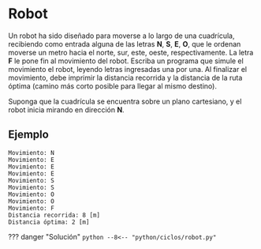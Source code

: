 # Robot

Un robot ha sido diseñado para moverse a lo largo de una cuadrícula, recibiendo como entrada alguna de las letras **N**, **S**, **E**, **O**, que le ordenan moverse un metro hacia el norte, sur, este, oeste, respectivamente. La letra **F** le pone fin al movimiento del robot. Escriba un programa que simule el movimiento el robot, leyendo letras ingresadas una por una. Al finalizar el movimiento, debe imprimir la distancia recorrida y la distancia de la ruta óptima (camino más corto posible para llegar al mismo destino).

Suponga que la cuadrícula se encuentra sobre un plano cartesiano, y el robot inicia mirando en dirección **N**.

## Ejemplo 

```
Movimiento: N
Movimiento: E
Movimiento: E
Movimiento: E
Movimiento: S
Movimiento: S
Movimiento: O
Movimiento: O
Movimiento: F
Distancia recorrida: 8 [m] 
Distancia óptima: 2 [m]
```

??? danger "Solución"
    ```python
    --8<-- "python/ciclos/robot.py"
    ```